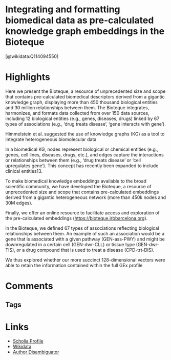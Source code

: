 
Integrating and formatting biomedical data as pre-calculated knowledge graph embeddings in the Bioteque
==========
  
  [@wikidata:Q114094550]  
  

# Highlights

 Here we present the Bioteque, a resource of unprecedented size and scope that contains pre-calculated biomedical descriptors derived from a gigantic knowledge graph, displaying more than 450 thousand biological entities and 30 million relationships between them. 
 The Bioteque integrates, harmonizes, and formats data collected from over 150 data sources, including 12 biological entities (e.g., genes, diseases, drugs) linked by 67 types of associations (e.g., ‘drug treats disease’, ‘gene interacts with gene’). 

<!-- Interesting narrative.     - 1.3.5. Integrative bioknowledge graphs parallel to Wikidata -->

Himmelstein et al. suggested the use of knowledge graphs (KG) as a tool to integrate heterogeneous biomolecular data

In a biomedical KG, nodes represent biological or chemical entities (e.g., genes, cell lines, diseases, drugs, etc.), and edges capture the interactions or relationships between them (e.g., ‘drug treats disease’ or ‘cell upregulates gene’). This concept has recently been expanded to include clinical entities13.

To make biomedical knowledge embeddings available to the broad scientific community, we have developed the Bioteque, a resource of unprecedented size and scope that contains pre-calculated embeddings derived from a gigantic heterogeneous network (more than 450k nodes and 30M edges).

Finally, we offer an online resource to facilitate access and exploration of the pre-calculated embeddings (https://bioteque.irbbarcelona.org).

in the Bioteque, we defined 67 types of associations reflecting biological relationships between them. An example of such an association would be a gene that is associated with a given pathway (GEN-ass-PWY) and might be downregulated in a certain cell (GEN-dwr-CLL) or tissue type (GEN-dwr-TIS), or a drug compound that is used to treat a disease (CPD-trt-DIS). 

We thus explored whether our more succinct 128-dimensional vectors were able to retain the information contained within the full GEx profile

# Comments

## Tags

# Links
  
 * [Scholia Profile](https://scholia.toolforge.org/work/Q114094550)  
 * [Wikidata](https://www.wikidata.org/wiki/Q114094550)  
 * [Author Disambiguator](https://author-disambiguator.toolforge.org/work_item_oauth.php?id=Q114094550&batch_id=&match=1&author_list_id=&doit=Get+author+links+for+work)  
